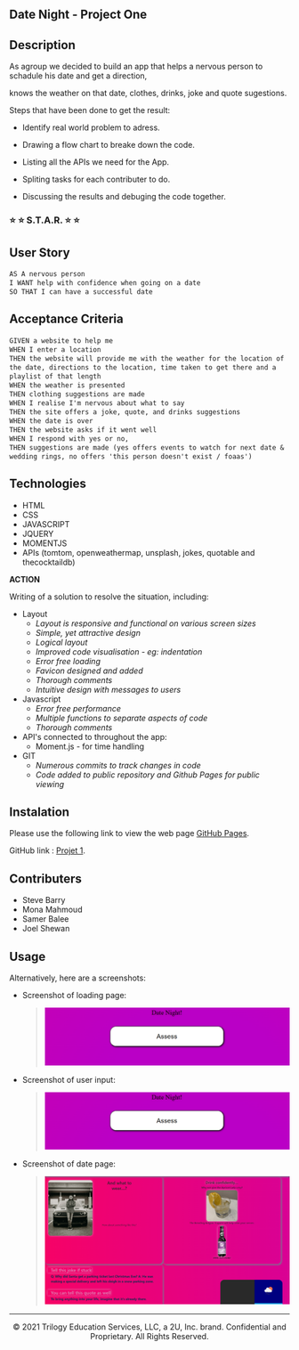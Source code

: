 ## Date Night - Project One

## Description

As agroup we decided to build an app that helps a nervous person to schadule his date and get a direction, 

knows the weather on that date, clothes, drinks, joke and quote sugestions.

 Steps that have been done to get the result:

* Identify real world problem to adress.

* Drawing a flow chart to breake down the code.

* Listing all the APIs we need for the App.

* Spliting tasks for each contributer to do.

* Discussing the results and debuging the code together.

### ⭐ ⭐ S.T.A.R. ⭐ ⭐

## User Story

```
AS A nervous person
I WANT help with confidence when going on a date
SO THAT I can have a successful date
```

## Acceptance Criteria

```
GIVEN a website to help me
WHEN I enter a location
THEN the website will provide me with the weather for the location of the date, directions to the location, time taken to get there and a playlist of that length
WHEN the weather is presented
THEN clothing suggestions are made
WHEN I realise I'm nervous about what to say
THEN the site offers a joke, quote, and drinks suggestions
WHEN the date is over
THEN the website asks if it went well
WHEN I respond with yes or no,
THEN suggestions are made (yes offers events to watch for next date & wedding rings, no offers 'this person doesn't exist / foaas')
```

## Technologies

* HTML
* CSS
* JAVASCRIPT
* JQUERY
* MOMENTJS
* APIs (tomtom, openweathermap, unsplash, jokes, quotable and thecocktaildb)




**ACTION**

Writing of a solution to resolve the situation, including:
* Layout
  * *Layout is responsive and functional on various screen sizes*
  * *Simple, yet attractive design*
  * *Logical layout*
  * *Improved code visualisation - eg: indentation*
  * *Error free loading*
  * *Favicon designed and added*
  * *Thorough comments*
  * *Intuitive design with messages to users*
* Javascript
  * *Error free performance*
  * *Multiple functions to separate aspects of code*
  * *Thorough comments*
* API's connected to throughout the app:
  * Moment.js - for time handling
* GIT
  * *Numerous commits to track changes in code*
  * *Code added to public repository and Github Pages for public viewing*


## Instalation

Please use the following link to view the web page [GitHub Pages](https://nbs5000.github.io/dateNight).

GitHub link : [Projet 1](https://github.com/NBS5000/dateNight).

## Contributers

* Steve Barry
* Mona Mahmoud
* Samer Balee
* Joel Shewan

## Usage

Alternatively, here are a screenshots:

* Screenshot of loading page:

    > ![Screenshot loading page](assets/images/screenshot-1.PNG)

* Screenshot of user input:

    > ![Screenshot user input](assets/images/screenshot-1.PNG)

* Screenshot of date page:

    > ![Screenshot date page](assets/images/screenshot-2.PNG)


---

<p style="text-align:center;">© 2021 Trilogy Education Services, LLC, a 2U, Inc. brand. Confidential and Proprietary. All Rights Reserved.</p>
